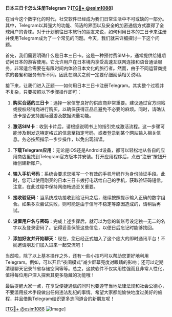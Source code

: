 **日本三日卡怎么注册Telegram？[[TG💪+ @esim1088](https://t.me/s/esim1088)]**

在当今这个数字化的时代，社交软件已经成为我们日常生活中不可或缺的一部分。其中，Telegram以其强大的功能、简洁的界面以及安全的加密通信方式赢得了全球用户的青睐。对于计划前往日本旅行的朋友来说，如何利用日本的三日卡来注册并使用Telegram成为了一个常见的问题。今天，我们就来详细探讨一下这个问题。

首先，我们需要明确什么是日本三日卡。这是一种预付费SIM卡，通常提供给短期访问日本的游客使用。它允许用户在日本境内享受高速互联网连接和语音通话服务，非常适合需要在有限时间内体验日本文化的旅行者。然而，由于不同运营商提供的套餐和服务有所不同，因此在购买之前一定要仔细阅读相关说明。

接下来，让我们进入正题——如何用日本三日卡注册Telegram。其实整个过程并不复杂，只要按照以下步骤操作即可：

1. **购买合适的三日卡**：选择一家信誉良好的供应商非常重要。建议通过官方网站或授权经销商进行购买，以确保获得正品且避免不必要的麻烦。同时，请确认该卡是否支持国际漫游及数据流量功能。

2. **激活SIM卡**：收到卡片后，请根据说明书上的指引完成激活流程。这一步骤可能涉及到发送特定格式的信息至指定号码，或者登录到某个网站输入相关信息。务必按照指示一步步操作，以免出现错误。

3. **下载Telegram应用**：无论是iOS还是Android设备，都可以轻松地从各自的应用商店里找到Telegram官方版本并安装。打开应用程序后，点击“注册”按钮开始创建新账户。

4. **输入手机号码**：系统会要求您填写一个有效的手机号码作为身份验证手段。此时，您可以使用刚买的日本三日卡拨打电话给自己的手机，获取验证码短信。注意，在此过程中保持网络畅通至关重要。

5. **接收验证码**：当系统成功接收到验证码之后，继续按照提示输入正确的数字组合。如果多次尝试失败，则可能是由于信号不稳定等原因造成的，请稍后再试。

6. **设置用户名与密码**：完成上述步骤后，就可以为您的新账号设定独一无二的名字以及登录密码了。记得妥善保管这些信息，以便日后忘记时能够找回。

7. **添加好友并开始聊天**：现在，您已经正式加入了这个庞大的即时通讯平台！不妨邀请朋友们加入进来一起交流吧！

当然啦，除了以上基本操作之外，还有一些小技巧可以帮助您更好地利用Telegram。例如，可以开启“夜间模式”减少屏幕亮度对眼睛的影响；还可以定期清理聊天记录节省存储空间等等。总之，这款软件不仅实用性强而且非常人性化，值得每位用户深入探索其更多隐藏的功能哦！

最后提醒大家一点，在享受便捷通信的同时也要遵守当地法律法规和社会公德心，不要滥用技术手段做出任何违法乱纪的事情。希望大家都能愉快地度过美好的旅程，并且借助Telegram结识更多志同道合的新朋友呢！

[[TG💪+ @esim1088](https://t.me/s/esim1088) ![Image](https://i.postimg.cc/4NQfJmqS/Snipaste-2025-05-13-00-14-12.png)]